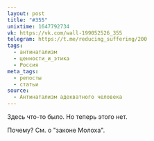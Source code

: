 ```yaml
---
layout: post
title: "#355"
unixtime: 1647792734
vk: https://vk.com/wall-199052526_355
telegram: https://t.me/reducing_suffering/200
tags:
  - антинатализм
  - ценности_и_этика
  - Россия
meta_tags:
  - репосты
  - статьи
source:
  - Антинатализм адекватного человека
---
```

Здесь что-то было. Но теперь этого нет.

Почему? См. о "законе Молоха".